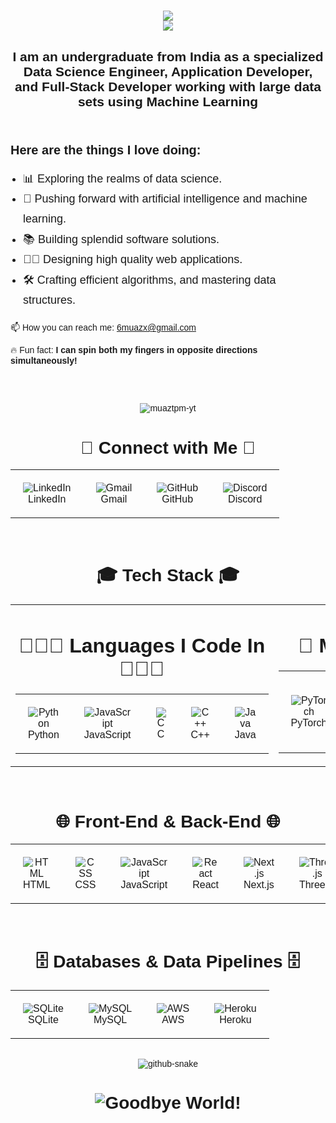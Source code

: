 <head>
  <link href="https://fonts.googleapis.com/css2?family=Poppins:wght@400;700&display=swap" rel="stylesheet">
</head>

<div style="font-family: 'Poppins', sans-serif;">
  <h1 align="center">
    <img src="https://readme-typing-svg.herokuapp.com?font=Poppins&weight=700&size=35&duration=2000&pause=1000&color=4169E1&center=true&vCenter=true&width=435&lines=Hello+World!+%F0%9F%91%8B" /> <br>
    <img src="https://readme-typing-svg.herokuapp.com?font=Poppins&weight=700&size=35&duration=2000&pause=1000&color=4169E1&center=true&vCenter=true&width=550&lines=I'm+Muaz+Ismail+Mohammed!" /> <br>
  </h1>

  <h2 align="center">
    I am an undergraduate from India as a specialized Data Science Engineer, Application Developer, and Full-Stack Developer working with large data sets using Machine Learning<br/>&nbsp;
  </h2>

  <div style="margin-top: 30px;">
      <h3 align="left" style="margin-bottom: 15px; font-size: 20px; font-weight: bold;">Here are the things I love doing:</h3>
      <ul style="padding-left: 20px; font-size: 18px; line-height: 1.8;">
          <li>📊 Exploring the realms of data science.</li>
          <li>🧠 Pushing forward with artificial intelligence and machine learning.</li>
          <li>📚 Building splendid software solutions.</li>
          <li>👩🏿 Designing high quality web applications.</li>
          <li>🛠️ Crafting efficient algorithms, and mastering data structures.</li>
      </ul>
  </div>


  <div style="margin-bottom: 30px;">
      <p>
      📫 How you can reach me: <a href="mailto:6muazx@gmail.com">6muazx@gmail.com</a>
      </p>
      <p>🔥 Fun fact: <strong>I can spin both my fingers in opposite directions simultaneously!</strong></p>
  </div>

  <br/>

  <p align="center">
    <img src="https://komarev.com/ghpvc/?username=muaztpm-yt&label=Profile%20views&color=0e75b6&style=flat" alt="muaztpm-yt" />
  </p>

  <h1 align="center">🔗 Connect with Me 🔗</h1>
  <table align="center" style="border-collapse: collapse; border-spacing: 0;">
    <tr>
      <td align="center" style="border: none; padding: 20px;">
        <img src="https://skillicons.dev/icons?i=linkedin" alt="LinkedIn" />
        <br>
        LinkedIn
      </td>
      <td align="center" style="border: none; padding: 20px;">
        <img src="https://skillicons.dev/icons?i=gmail" alt="Gmail" />
        <br>
        Gmail
      </td>
      <td align="center" style="border: none; padding: 20px;">
        <img src="https://skillicons.dev/icons?i=github" alt="GitHub" />
        <br>
        GitHub
      </td>
      <td align="center" style="border: none; padding: 20px;">
        <img src="https://skillicons.dev/icons?i=discord" alt="Discord" />
        <br>
        Discord
      </td>
    </tr>
  </table>

  <div align="center">

  <br/>

  <h1 align="center">🎓 Tech Stack 🎓</h1>
  <table align="center">
  <tr>
    <td valign="top">
      <h1 align="center">👨🏻‍💻 Languages I Code In 👨🏻‍💻</h1>
      <table align="center">
        <tr>
          <td align="center" style="border: none; padding: 20px;">
            <img src="https://skillicons.dev/icons?i=python" alt="Python" /><br>
            Python
          </td>
          <td align="center" style="border: none; padding: 20px;">
            <img src="https://skillicons.dev/icons?i=javascript" alt="JavaScript" /><br>
            JavaScript
          </td>
          <td align="center" style="border: none; padding: 20px;">
            <img src="https://skillicons.dev/icons?i=c" alt="C" /><br>
            C
          </td>
          <td align="center" style="border: none; padding: 20px;">
            <img src="https://skillicons.dev/icons?i=cpp" alt="C++" /><br>
            C++
          </td>
          <td align="center" style="border: none; padding: 20px;">
            <img src="https://skillicons.dev/icons?i=java" alt="Java" /><br>
            Java
          </td>
        </tr>
      </table>
    </td>
    <td valign="top">
      <h1 align="center">🤖 Machine Learning 🤖</h1>
      <table align="center">
        <tr>
          <td align="center" style="border: none; padding: 20px;">
            <img src="https://skillicons.dev/icons?i=pytorch" alt="PyTorch" /><br>
            PyTorch
          </td>
          <td align="center" style="border: none; padding: 20px;">
            <img src="https://skillicons.dev/icons?i=opencv" alt="OpenCV" /><br>
            OpenCV
          </td>
          <td align="center" style="border: none; padding: 20px;">
            <img src="https://skillicons.dev/icons?i=tensorflow" alt="TensorFlow" /><br>
            TensorFlow
          </td>
          <td align="center" style="border: none; padding: 20px;">
            <img src="https://skillicons.dev/icons?i=sklearn" alt="scikit-learn" /><br>
            scikit-learn
          </td>
        </tr>
      </table>
    </td>
  </tr>
</table>

  <br/>

  <h1>🌐 Front-End & Back-End 🌐</h1>
  <table>
    <tr>
      <td align="center" style="border: none; padding: 20px;">
        <img src="https://skillicons.dev/icons?i=html" alt="HTML" />
        <br>HTML
      </td>
      <td align="center" style="border: none; padding: 20px;">
        <img src="https://skillicons.dev/icons?i=css" alt="CSS" />
        <br>CSS
      </td>
      <td align="center" style="border: none; padding: 20px;">
        <img src="https://skillicons.dev/icons?i=js" alt="JavaScript" />
        <br>JavaScript
      </td>
      <td align="center" style="border: none; padding: 20px;">
        <img src="https://skillicons.dev/icons?i=react" alt="React" />
        <br>React
      </td>
      <td align="center" style="border: none; padding: 20px;">
        <img src="https://skillicons.dev/icons?i=nextjs" alt="Next.js" />
        <br>Next.js
      </td>
      <td align="center" style="border: none; padding: 20px;">
        <img src="https://skillicons.dev/icons?i=threejs" alt="Three.js" />
        <br>Three.js
      </td>
      <td align="center" style="border: none; padding: 20px;">
        <img src="https://skillicons.dev/icons?i=tailwind" alt="Tailwind" />
        <br>Tailwind
      </td>
      <td align="center" style="border: none; padding: 20px;">
        <img src="https://skillicons.dev/icons?i=django" alt="Django" />
        <br>Django
      </td>
      <td align="center" style="border: none; padding: 20px;">
        <img src="https://skillicons.dev/icons?i=qt" alt="Qt" />
        <br>Qt
      </td>
  </table>

  <br/>

  <h1>🗄️ Databases & Data Pipelines 🗄️</h1>
  <table>
    <tr>
      <td align="center" style="border: none; padding: 20px;">
        <img src="https://skillicons.dev/icons?i=sqlite" alt="SQLite" />
        <br>SQLite
      </td>
      <td align="center" style="border: none; padding: 20px;">
        <img src="https://skillicons.dev/icons?i=mysql" alt="MySQL" />
        <br>MySQL
      </td>
      <td align="center" style="border: none; padding: 20px;">
        <img src="https://skillicons.dev/icons?i=aws" alt="AWS" />
        <br>AWS
      </td>
      <td align="center" style="border: none; padding: 20px;">
        <img src="https://skillicons.dev/icons?i=heroku" alt="Heroku" />
        <br>Heroku
      </td>
    </tr>
  </table>

  <br/>
  
  <div>
    <picture>
      <source media="(prefers-color-scheme: dark)" srcset="https://raw.githubusercontent.com/tobiasmeyhoefer/tobiasmeyhoefer/output/github-snake-dark.svg" />
      <source media="(prefers-color-scheme: light)" srcset="https://raw.githubusercontent.com/tobiasmeyhoefer/tobiasmeyhoefer/output/github-snake.svg" />
      <img src="https://raw.githubusercontent.com/tobiasmeyhoefer/tobiasmeyhoefer/output/github-snake.svg" alt="github-snake" />
    </picture>
    <h1>
      <img src="https://readme-typing-svg.herokuapp.com?font=Poppins&weight=700&size=35&duration=2500&pause=1000&color=4169E1&center=true&vCenter=true&width=550&height=70&lines=Goodbye+World!+%F0%9F%91%8B" alt="Goodbye World!" />
    </h1>
  </div>

